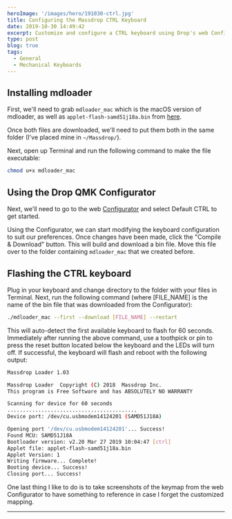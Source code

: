 ```yaml
---
heroImage: '/images/hero/191030-ctrl.jpg'
title: Configuring the Massdrop CTRL Keyboard
date: 2019-10-30 14:49:42
excerpt: Customize and configure a CTRL keyboard using Drop's web Configurator
type: post
blog: true
tags:
  - General
  - Mechanical Keyboards
---
```


## Installing mdloader

First, we'll need to grab `mdloader_mac` which is the macOS version of mdloader, as well as `applet-flash-samd51j18a.bin` from [here](https://github.com/Massdrop/mdloader/releases/tag/1.0.3).

Once both files are downloaded, we'll need to put them both in the same folder (I've placed mine in `~/Massdrop/`).

Next, open up Terminal and run the following command to make the file executable:

``` bash
chmod u+x mdloader_mac
```

## Using the Drop QMK Configurator

Next, we'll need to go to the web [Configurator](https://drop.com/mechanical-keyboards/configurator/preset/ctrl--default) and select Default CTRL to get started.


<ZoomImage
  class="zoom"
  src="/images/191030-configurator.jpg"
  alt="Configurator Screenshot"
  title="Configurator Screenshot"
/>

Using the Configurator, we can start modifying the keyboard configuration to suit our preferences. Once changes have been made, click the "Compile & Download" button. This will build and download a bin file. Move this file over to the folder containing `mdloader_mac` that we created before.

<ZoomImage
  class="zoom"
  src="/images/191030-configurator2.jpg"
  alt="Configurator Screenshot"
  title="Configurator Screenshot"
/>

## Flashing the CTRL keyboard

Plug in your keyboard and change directory to the folder with your files in Terminal. Next, run the following command (where [FILE_NAME] is the name of the bin file that was downloaded from the Configurator):

```bash
./mdloader_mac --first --download [FILE_NAME] --restart 
```

This will auto-detect the first available keyboard to flash for 60 seconds. Immediately after running the above command, use a toothpick or pin to press the reset button located below the keyboard and the LEDs will turn off. If successful, the keyboard will flash and reboot with the following output:

```bash
Massdrop Loader 1.03

Massdrop Loader  Copyright (C) 2018  Massdrop Inc.
This program is Free Software and has ABSOLUTELY NO WARRANTY

Scanning for device for 60 seconds
..........................................
Device port: /dev/cu.usbmodem14124201 (SAMD51J18A)

Opening port '/dev/cu.usbmodem14124201'... Success!
Found MCU: SAMD51J18A
Bootloader version: v2.20 Mar 27 2019 10:04:47 [ctrl]
Applet file: applet-flash-samd51j18a.bin
Applet Version: 1
Writing firmware... Complete!
Booting device... Success!
Closing port... Success!
```

One last thing I like to do is to take screenshots of the keymap from the web Configurator to have something to reference in case I forget the customized mapping.

---

<CurrentlyReading 
  title="Tramp for the Lord"
  author="Corrie ten Boom"
  cover="https://images-na.ssl-images-amazon.com/images/I/41Fn46d1yCL.jpg"
  excerpt="Armed with the gift of their faith and their belief in doing what was right, this devoutly Christian family provided sanctuary for persecuted Jews. Before long, the Nazis captured Corrie and her family and sent them to a concentration camp, where Corrie lost both her sister and father."
/>